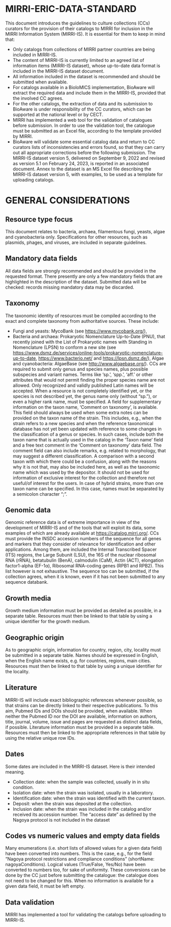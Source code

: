 # MIRRI-ERIC-DATA-STANDARD

This document introduces the guidelines to culture collections (CCs) curators for the provision of their catalogs to MIRRI for inclusion in the MIRRI Information System (MIRRI-IS).
It is essential for them to keep in mind that:

* Only catalogs from collections of MIRRI partner countries are being included in MIRRI-IS.
* The content of MIRRI-IS is currently limited to an agreed list of information items (MIRRI-IS dataset), whose up-to-date data format is included in the MIRRI-IS dataset document.
* All information included in the dataset is recommended and should be submitted when available.
* For catalogs available in a BioloMICS implementation, BioAware will extract the required data and include them in the MIRRI-IS, provided that the involved CC agrees.
* For the other catalogs, the extraction of data and its submission to BioAware is under responsibility of the CC curators, which can be supported at the national level or by CECT.
* MIRRI has implemented a web tool for the validation of catalogues before submission. In order to use the validation tool, the catalogue must be submitted as an Excel file, according to the template provided by MIRRI.
* BioAware will validate some essential catalog data and return to CC curators lists of inconsistencies and errors found, so that they can carry out all appropriate corrections before the following submission.
The MIRRI-IS dataset version 5, delivered on September 9, 2022 and revised as version 5.1 on February 24, 2023, is reported in an associated document. Annex to the dataset is an MS Excel file describing the MIRRI-IS dataset version 5, with examples, to be used as a template for uploading catalogs.

# GENERAL CONSIDERATIONS
## Resource type focus
This document relates to bacteria, archaea, filamentous fungi, yeasts, algae and cyanobacteria only. Specifications for other resources, such as plasmids, phages, and viruses, are included in separate guidelines.
## Mandatory data fields
All data fields are strongly recommended and should be provided in the requested format. There presently are only a few mandatory fields that are highlighted in the description of the dataset. Submitted data will be checked: records missing mandatory data may be discarded.
## Taxonomy
The taxonomic identity of resources must be compiled according to the exact and complete taxonomy from authoritative sources.
These include:
* Fungi and yeasts: MycoBank (see https://www.mycobank.org/),
* Bacteria and archaea: Prokaryotic Nomenclature Up-to-Date (PNU), that recently joined with the List of Prokaryotic names with Standing in Nomenclature (LPSN) to conform a new site (see https://www.dsmz.de/services/online-tools/prokaryotic-nomenclature-up-to-date, https://www.bacterio.net/ and https://lpsn.dsmz.de/), Algae and cyanobacteria: AlgaeBase (see http://www.algaebase.org/).
CCs are required to submit only genus and species names, plus possible subspecies and variant names. Terms like ‘sp.’, ‘spp.’, ‘aff.’ or other attributes that would not permit finding the proper species name are not allowed. Only recognized and validly published Latin names will be accepted. When a resource is not completely identified yet, or the species is not described yet, the genus name only (without “sp.”), or even a higher rank name, must be specified.
A field for supplementary information on the taxon name, ‘Comment on taxonomy’, is available. This field should always be used when some extra notes can be provided on the taxon name of the strain. This includes, e.g., when the strain refers to a new species and when the reference taxonomical database has not yet been updated with reference to some changes in the classification of a genus or species. In such cases, include both the taxon name that is actually used in the catalog in the ‘Taxon name’ field and a free text comment in the ‘Comment on taxonomy’ data field.
The comment field can also include remarks, e.g. related to morphology, that may suggest a different classification. A comparison with a second taxon with which there could be a confusion, along with the reasons why it is not that, may also be included here, as well as the taxonomic name which was used by the depositor. It should not be used for information of exclusive interest for the collection and therefore not useful/of interest for the users.
In case of hybrid strains, more than one taxon name can be specified. In this case, names must be separated by a semicolon character “;”.

## Genomic data
Genomic reference data is of extreme importance in view of the development of MIRRI-IS and of the tools that will exploit its data, some examples of which are already available at https://catalog.mirri.org/.
CCs must provide the INSDC accession numbers of the sequence for all genes and markers that they consider of relevance for identification and other applications. Among them, are included the Internal Transcribed Spacer (ITS) regions, the Large Subunit (LSU), the 16S of the nuclear ribosomal RNA (rRNA), betatubulin (BenA), calmodulin (CaM), Actin (ACT), elongation factor1-alpha (EF-1α), Ribosomal RNA-coding genes (RPB1 and RPB2). This list however is not exhaustive. The sequence too can be submitted, if the collection agrees, when it is known, even if it has not been submitted to any sequence databank.
## Growth media
Growth medium information must be provided as detailed as possible, in a separate table. Resources must then be linked to that table by using a unique identifier for the growth medium.
## Geographic origin
As to geographic origin, information for country, region, city, locality must be submitted in a separate table. Names should be expressed in English, when the English name exists, e.g. for countries, regions, main cities. Resources must then be linked to that table by using a unique identifier for the locality.
## Literature
MIRRI-IS will include exact bibliographic references whenever possible, so that strains can be directly linked to their respective publications. To this aim, Pubmed IDs and DOIs should be provided, when available. When neither the Pubmed ID nor the DOI are available, information on authors, title, journal, volume, issue and pages are requested as distinct data fields, if possible. Literature information must be provided in a separate table. Resources must then be linked to the appropriate references in that table by using the relative unique row IDs.
## Dates
Some dates are included in the MIRRI-IS dataset. Here is their intended meaning.
* Collection date: when the sample was collected, usually in in situ condition.
* Isolation date: when the strain was isolated, usually in a laboratory.
* Identification date: when the strain was identified with the current taxon.
* Deposit: when the strain was deposited at the collection.
* Inclusion date: when the strain was included in the catalog and/or received its accession number.
The “access date” as defined by the Nagoya protocol is not included in the dataset

## Codes vs numeric values and empty data fields
Many enumerations (i.e. short lists of allowed values for a given data field) have been converted into numbers. This is the case, e.g., for the field “Nagoya protocol restrictions and compliance conditions” (shortName: nagoyaConditions). Logical values (True/False, Yes/No) have been converted to numbers too, for sake of uniformity.
These conversions can be done by the CC just before submitting the catalogue: the catalogue does not need to be changed for this.
When no information is available for a given data field, it must be left empty.
## Data validation
MIRRI has implemented a tool for validating the catalogs before uploading to MIRRI-IS.
